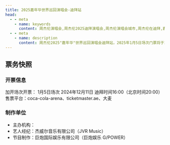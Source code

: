 ```yaml
---
title: 2025嘉年华世界巡回演唱会-迪拜站
head:
  - - meta
    - name: keywords
      content: 周杰伦演唱会,周杰伦2025迪拜演唱会,周杰伦演唱会城市,周杰伦在迪拜,嘉年华演唱会迪拜制作团队名单,Jay Chou Concert Dubai,Jay Chou Dubai 2025
  - - meta
    - name: description
      content: 周杰伦2025"嘉年华"世界巡回演唱会迪拜站，2025年1月5日场次门票将于2024年12月11日迪拜时间16:00（北京时间20:00）开售。Jay Chou 2025 'Carnival' World Tour in Dubai, tickets for Jan 5th show will be available on Dec 11th, 2024 at 16:00 Dubai time (20:00 Beijing time) through coca-cola-arena, ticketmaster.ae and Damai.
---
```


## 票务快照
### 开票信息
加开场次开票：
    1月5日场次 2024年12月11日 迪拜时间16:00（北京时间20:00）
    售票平台：coca-cola-arena、ticketmaster.ae、大麦

### 制作单位
- 主办机构：
- 艺人经纪：杰威尔音乐有限公司（JVR Music）
- 节目制作：巨炮国际娱乐有限公司（巨炮娱乐 G/POWER）